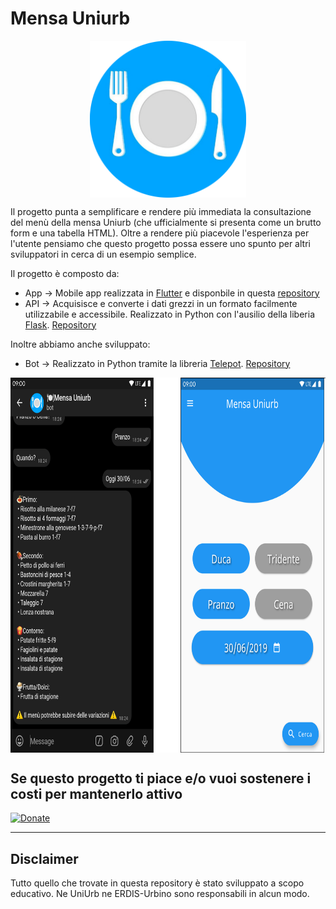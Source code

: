 # Mensa Uniurb #

<img src="img/logo.png" alt="logo" width="250" style="display: block;margin-left: auto; margin-right: auto;"/>

Il progetto punta a semplificare e rendere più immediata la consultazione del menù della mensa Uniurb (che ufficialmente si presenta come un brutto form e una tabella HTML).
Oltre a rendere più piacevole l'esperienza per l'utente pensiamo che questo progetto possa essere uno
spunto per altri sviluppatori in cerca di un esempio semplice.

Il progetto è composto da:

* App &rarr; Mobile app realizzata in [Flutter](https://flutter.dev) e disponbile in questa [repository](https://github.com/FastRadeox/MensaUniurbApp)
* API &rarr; Acquisisce e converte i dati grezzi in un formato facilmente utilizzabile e accessibile. Realizzato in Python con l'ausilio della liberia [Flask](http://flask.pocoo.org). [Repository](https://github.com/FastRadeox/MensaUniurbBot)

Inoltre abbiamo anche sviluppato:

* Bot &rarr; Realizzato in Python tramite la libreria [Telepot](https://github.com/nickoala/telepot). [Repository](https://github.com/FastRadeox/MensaUniurbBot)

<img src="img/screenshots.png" alt="logo" height="600" style="display: block;margin-left: auto; margin-right: auto;"/>

## Se questo progetto ti piace e/o vuoi sostenere i costi per mantenerlo attivo ##

[![Donate](https://img.shields.io/badge/Dona-Paypal-blue.svg)](https://paypal.me/radeox)

------------------------------------------------------------------------------------

## Disclaimer ##

Tutto quello che trovate in questa repository è stato sviluppato a scopo educativo.
Ne UniUrb ne ERDIS-Urbino sono responsabili in alcun modo.
